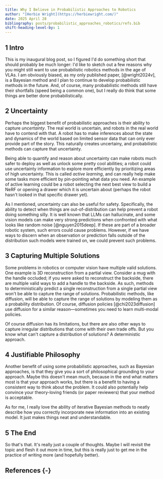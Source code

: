 ```yaml
---
title: Why I Believe in Probabilistic Approaches to Robotics
author: "[Herbie Wright](https://herbiewright.com/)"
date: 2025 April 28
bibliography: posts/probabilistic_approaches_robotics/refs.bib
shift-heading-level-by: 1
---
```


## 1 Intro

This is my inaugural blog post, so I figured I'd do something short that should probably be much longer: I'd like to sketch out a few reasons why you might still want to use probabilistic robotics methods in the age of VLAs. I am obviously biased, as my only published paper, [@wright2024v], is a Bayesian method and I plan to continue to develop probabilistic methods in the future. And, of course, many probabilistic methods still have their shortfalls (speed being a common one), but I really do think that some things are better done probabilistically.

## 2 Uncertainty

Perhaps the biggest benefit of probabilistic approaches is their ability to capture *uncertainty*. The real world is uncertain, and robots in the real world have to contend with that. A robot has to make inferences about the state and dynamics of the world based on limited sensor data that can only ever provide part of the story. This naturally creates uncertainy, and probabilistic methods can capture that uncertainty.

Being able to quantify and reason about uncertainty can make robots much safer to deploy as well as unlock some pretty cool abilities; a robot could use uncertainty information to explore more efficiently by prioritizing areas of high uncertainty. This is called *active learning*, and can really help make some tasks more efficient by pin-pointing what data you need. An example of active learning could be a robot selecting the next best view to build a NeRF or opening a drawer which it is uncertain about (perhaps the robot hasn't looked in that specific drawer yet). 

As I mentioned, uncertainty can also be useful for safety. Specifically, the ability to detect when things are out-of-distribution can help prevent a robot doing something silly. It is well known that LLMs can hallucinate, and some vision models can make very strong predictions when confronted with what looks like random noise [@nguyen2015deep]. If these are part of a broader robotic system, such errors could cause problems. However, if we have ways to discern when an observation or prediction falls outside of the distribution such models were trained on, we could prevent such problems.

## 3 Capturing Multiple Solutions

Some problems in robotics or computer vision have multiple valid solutions. One example is 3D reconstruction from a partial view. Consider a mug with the handle occluded; if you were asked to reconstruct the backside, there are multiple valid ways to add a handle to the backside. As such, methods to deterministically predict a single reconstruction from a single partial view won't be able to capture the range of solutions. Probabilistic methods, like diffusion, will be able to capture the range of solutions by modeling them as a probability distribution. Of course, diffusion policies [@chi2023diffusion] use diffusion for a similar reason—sometimes you need to learn multi-modal policies.

Of course diffusion has its limitations, but there are also other ways to capture irregular distributions that come with their own trade offs. But you know what can't capture a distribution of solutions? A deterministic approach.

## 4 Justifiable Philosophy

Another benefit of using some probabilistic approaches, such as Bayesian approaches, is that they give you a sort of philosophical grounding to your approach. Maybe this doesn't mean much, because in the end what matters most is that your approach works, but there is a benefit to having a consistent way to think about the problem. It could also potentially help convince your theory-loving friends (or paper reviewers) that your method is acceptable.

As for me, I really love the ability of iterative Bayesian methods to neatly describe how you correctly incorporate new information into an existing model. It just makes things neat and understandable.

## 5 The End

So that's that. It's really just a couple of thoughts. Maybe I will revisit the topic and flesh it out more in time, but this is really just to get me in the practice of writing more (and hopefully better).

## References {-}
